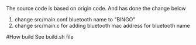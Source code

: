 The source code is based on origin code. And has done the change below
1. change src/main.conf bluetooth name to "BINGO"
2. change src/main.c for adding bluetooth mac address for bluetooth name

#How build
See build.sh file